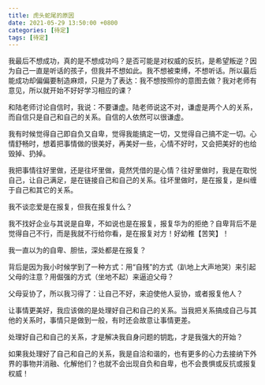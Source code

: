```yaml
---
title: 虎头蛇尾的原因
date: 2021-05-29 13:50:00 +0800
categories: [待定]
tags: [待定]
---
```


我最后不想成功，真的是不想成功吗？是否可能是对权威的反抗，是希望叛逆？因为自己一直是听话的孩子，但我并不想如此。我不想被束缚，不想听话。所以最后能成功却偏偏要制造麻烦，只是为了表达：我不想按照你的意图去做？我对老师有意见，所以就开始不好好学习相应的课？

和陆老师讨论自信时，我说：不要谦虚。陆老师说这不对，谦虚是两个人的关系，而自信只是自己和自己的关系。自信的人依然可以很谦虚。

我有时候觉得自己即自负又自卑，觉得我能搞定一切，又觉得自己搞不定一切。心情舒畅时，想着把事情做的很美好，再美好一些，心情不好时，又会把美好的也给毁掉、扔掉。

我把事情往好里做，还是往坏里做，竟然凭借的是心情？往好里做时，我是在取悦自己，让自己满足，是在链接自己和自己的关系。往坏里做时，是在报复，是纠缠于自己和其它的关系。

我不谈恋爱是在报复，但我在报复什么？

我不找好企业与其说是自卑，不如说也是在报复，报复华为的拒绝？自卑背后不是觉得自己不行，而是我就不行给你看，是在报复对方！好幼稚【苦笑】！

我一直以为的自卑、胆怯，深处都是在报复？

背后是因为我小时候学到了一种方式：用“自残”的方式（趴地上大声地哭）来引起父母的注意？用倔强的方式（坐地不起）来逼迫父母？

父母妥协了，所以我习得了：让自己不好，来迫使他人妥协，或者报复他人？

让事情更美好，我应该做的是处理好自己和自己的关系。当我把关系搞成自己与其他的关系时，事情只是做到一般，有时还会故意让事情更差。

处理好自己和自己的关系，才是解决我自身问题的钥匙，才是我强大的开始？

如果我处理好了自己和自己的关系，我是自洽和谐的，也有更多的心力去接纳下外界的事物并消融、化解他们？也就不会出现自负和自卑，也不会畏惧或反抗或报复权威！
